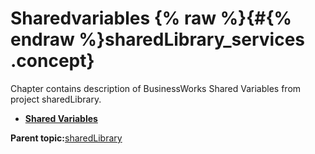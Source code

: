# Sharedvariables {% raw %}{#{% endraw %}sharedLibrary_services .concept}

Chapter contains description of BusinessWorks Shared Variables from project sharedLibrary.

-   **[Shared Variables](../../../projects/sharedLibrary/META-INF/module.msv.md)**  


**Parent topic:**[sharedLibrary](../../../projects/sharedLibrary/sharedLibrary.md)

